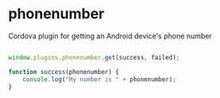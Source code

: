 # phonenumber
Cordova plugin for getting an Android device's phone number

```javascript

window.plugins.phonenumber.get(success, failed);

function success(phonenumber) {
	console.log("My number is " + phonenumber);
}

```
